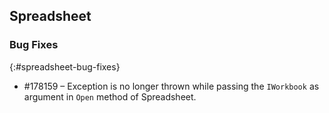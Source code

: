 ## Spreadsheet

### Bug Fixes
{:#spreadsheet-bug-fixes}

*  \#178159 – Exception is no longer thrown while passing the `IWorkbook` as argument in `Open` method of Spreadsheet.